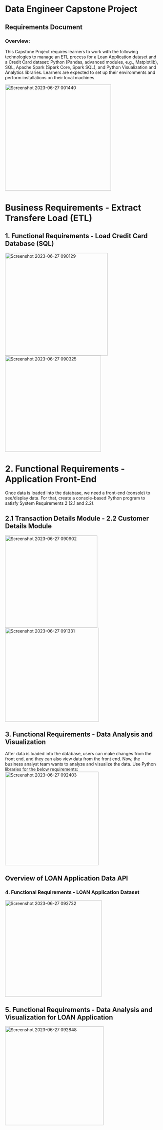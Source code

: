 # Data Engineer Capstone Project

## Requirements Document


### Overview: 
This Capstone Project requires learners to work with the following technologies to manage an ETL process for a Loan Application dataset and a Credit Card dataset: Python (Pandas, advanced modules, e.g., Matplotlib), SQL, Apache Spark (Spark Core, Spark SQL), and Python Visualization and Analytics libraries. Learners are expected to set up their environments and perform installations on their local machines.

<img width="347" alt="Screenshot 2023-06-27 001440" src="https://github.com/renneadzadu/capstone_project/assets/101274217/0f92b8d1-d818-4d4f-94fb-5d33c7711a5d">

# Business Requirements - Extract Transfere Load (ETL)
## 1. Functional Requirements - Load Credit Card Database (SQL)
<img width="336" alt="Screenshot 2023-06-27 090129" src="https://github.com/renneadzadu/capstone_project/assets/101274217/5f1792ab-14fa-4c71-b207-f62e4870b6ca">
<img width="314" alt="Screenshot 2023-06-27 090325" src="https://github.com/renneadzadu/capstone_project/assets/101274217/d5d1e18e-2339-4efb-bd61-1d5d69a07f86">

# 2. Functional Requirements - Application Front-End 
Once data is loaded into the database, we need a front-end (console) to see/display data. For that, create a console-based Python program to satisfy System Requirements 2 (2.1 and 2.2). 
##  2.1 Transaction Details Module - 2.2 Customer Details Module
<img width="302" alt="Screenshot 2023-06-27 090902" src="https://github.com/renneadzadu/capstone_project/assets/101274217/fdb1b85f-272f-4ca8-91dc-c1722eedf0af">
<img width="307" alt="Screenshot 2023-06-27 091331" src="https://github.com/renneadzadu/capstone_project/assets/101274217/04b1082d-ebbf-4da4-be88-e70a899113a2">

## 3. Functional Requirements - Data Analysis and Visualization
After data is loaded into the database, users can make changes from the front end, and they can also view data from the front end. Now, the business analyst team wants to analyze and visualize the data. Use Python libraries for the below requirements:
<img width="306" alt="Screenshot 2023-06-27 092403" src="https://github.com/renneadzadu/capstone_project/assets/101274217/f19d18e1-e24d-431d-a6ad-0d35333a1a3e">

## Overview of LOAN Application Data API
### 4. Functional Requirements - LOAN Application Dataset
<img width="316" alt="Screenshot 2023-06-27 092732" src="https://github.com/renneadzadu/capstone_project/assets/101274217/630034c3-eec5-4e17-b593-a553a1da2315">

## 5. Functional Requirements - Data Analysis and Visualization for LOAN Application
<img width="323" alt="Screenshot 2023-06-27 092848" src="https://github.com/renneadzadu/capstone_project/assets/101274217/0cffc270-38f9-49ed-9e92-f697beb5cc58">



